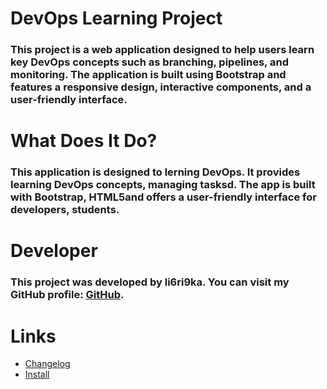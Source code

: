 # DevOps Learning Project
### This project is a web application designed to help users learn key DevOps concepts such as branching, pipelines, and monitoring. The application is built using Bootstrap and features a responsive design, interactive components, and a user-friendly interface.

# What Does It Do?
### This application is designed to lerning DevOps. It provides learning DevOps concepts, managing tasksd. The app is built with  Bootstrap, HTML5and offers a user-friendly interface for developers, students.

# Developer
### This project was developed by li6ri9ka. You can visit my GitHub profile: [GitHub](https://github.com/li6ri9ka).

# Links
   - [Changelog](https://github.com/li6ri9ka/work_with_git/blob/master/changelog.md)
   - [Install](https://github.com/li6ri9ka/work_with_git/blob/master/install.md)
